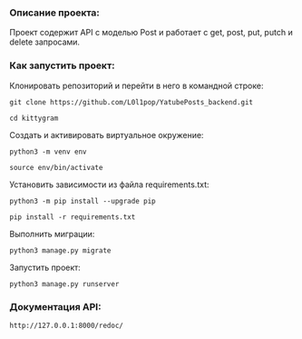 ### Описание проекта:

Проект содержит API с моделью Post и работает с get, post, put, putch и delete запросами.

### Как запустить проект:

Клонировать репозиторий и перейти в него в командной строке:

```
git clone https://github.com/L0l1pop/YatubePosts_backend.git
```

```
cd kittygram
```

Cоздать и активировать виртуальное окружение:

```
python3 -m venv env
```

```
source env/bin/activate
```

Установить зависимости из файла requirements.txt:

```
python3 -m pip install --upgrade pip
```

```
pip install -r requirements.txt
```

Выполнить миграции:

```
python3 manage.py migrate
```

Запустить проект:

```
python3 manage.py runserver
```

### Документация API:

```
http://127.0.0.1:8000/redoc/
```
